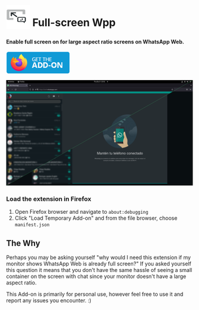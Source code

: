 # <sub><img src="/icons/icon.svg" width=64px height=64px></sub> Full-screen Wpp

#### Enable full screen on for large aspect ratio screens on WhatsApp Web.

[<img src="other/promotion/badges/firefox.png" alt="for Firefox">](https://addons.mozilla.org/en-US/firefox/addon/full-screen-wpp/)

<img src="other/promotion/screenshots/cs-dark.png" width="640px">



### Load the extension in Firefox

1. Open Firefox browser and navigate to `about:debugging`
2. Click "Load Temporary Add-on" and from the file browser, choose `manifest.json`

## The Why

Perhaps you may be asking yourself "why would I need this extension if my monitor shows WhatsApp Web is already full screen?"
If you asked yourself this question it means that you don't have the same hassle of seeing a small container on the screen with chat since your monitor doesn't have a large aspect ratio.

This Add-on is primarily for personal use, however feel free to use it and report any issues you encounter. :)
